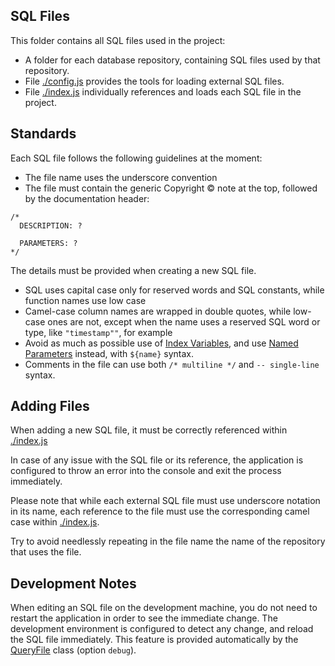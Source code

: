 ## SQL Files

This folder contains all SQL files used in the project:

* A folder for each database repository, containing SQL files used by that repository.
* File [./config.js](./config.js) provides the tools for loading external SQL files.
* File [./index.js](./index.js) individually references and loads each SQL file in the project.

## Standards

Each SQL file follows the following guidelines at the moment:

* The file name uses the underscore convention
* The file must contain the generic Copyright &copy; note at the top, followed by the documentation header:

```
/*
  DESCRIPTION: ?

  PARAMETERS: ?
*/
```

The details must be provided when creating a new SQL file.

* SQL uses capital case only for reserved words and SQL constants, while function names use low case
* Camel-case column names are wrapped in double quotes, while low-case ones are not, except when the name
  uses a reserved SQL word or type, like `"timestamp""`, for example
* Avoid as much as possible use of [Index Variables], and use [Named Parameters] instead, with `${name}` syntax.
* Comments in the file can use both `/* multiline */` and `-- single-line` syntax.

## Adding Files

When adding a new SQL file, it must be correctly referenced within [./index.js](./index.js)

In case of any issue with the SQL file or its reference, the application is configured to throw an error
into the console and exit the process immediately.

Please note that while each external SQL file must use underscore notation in its name, each reference
to the file must use the corresponding camel case within [./index.js](./index.js).

Try to avoid needlessly repeating in the file name the name of the repository that uses the file.

## Development Notes

When editing an SQL file on the development machine, you do not need to restart the application in order
to see the immediate change. The development environment is configured to detect any change, and reload
the SQL file immediately. This feature is provided automatically by the [QueryFile] class (option `debug`).

[index variables]: https://github.com/vitaly-t/pg-promise#index-variables
[named parameters]: https://github.com/vitaly-t/pg-promise#named-parameters
[queryfile]: http://vitaly-t.github.io/pg-promise/QueryFile.html
